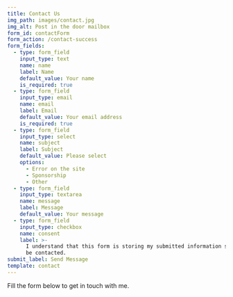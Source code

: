 ```yaml
---
title: Contact Us
img_path: images/contact.jpg
img_alt: Post in the door mailbox
form_id: contactForm
form_action: /contact-success
form_fields:
  - type: form_field
    input_type: text
    name: name
    label: Name
    default_value: Your name
    is_required: true
  - type: form_field
    input_type: email
    name: email
    label: Email
    default_value: Your email address
    is_required: true
  - type: form_field
    input_type: select
    name: subject
    label: Subject
    default_value: Please select
    options:
      - Error on the site
      - Sponsorship
      - Other
  - type: form_field
    input_type: textarea
    name: message
    label: Message
    default_value: Your message
  - type: form_field
    input_type: checkbox
    name: consent
    label: >-
      I understand that this form is storing my submitted information so I can
      be contacted.
submit_label: Send Message
template: contact
---
```


Fill the form below to get in touch with me.
